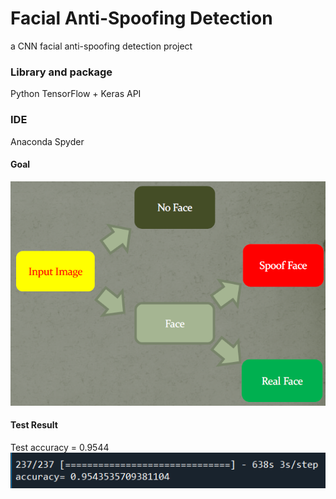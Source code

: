 # Facial Anti-Spoofing Detection
a CNN facial anti-spoofing detection project

### Library and package
Python TensorFlow + Keras API

### IDE
Anaconda Spyder

#### Goal
![idea](picture/idea.png)

#### Test Result
Test accuracy = 0.9544
![test](picture/second_model_last_4epoch_acc.png)